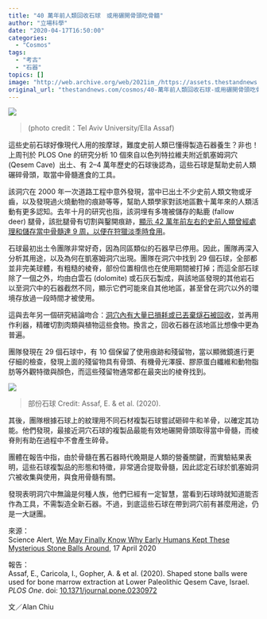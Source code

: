 ```yaml
---
title: "40 萬年前人類回收石球　或用碾開骨頭吃骨髓"
author: "立場科學"
date: "2020-04-17T16:50:00"
categories:
  - "Cosmos"
tags:
  - "考古"
  - "石器"
topics: []
image: "http://web.archive.org/web/2021im_/https://assets.thestandnews.com/media/photos/journal.pone_.0230972.g009-750x40020copy_PnTyh.png"
original_url: "thestandnews.com/cosmos/40-萬年前人類回收石球-或用碾開骨頭吃骨髓"
---
```

![](http://web.archive.org/web/2021im_/https://assets.thestandnews.com/media/photos/journal.pone_.0230972.g009-750x40020copy_PnTyh.png)
> (photo credit：Tel Aviv University/Ella Assaf)

這些史前石球好像現代人用的按摩球，難度史前人類已懂得製造石器養生？非也！上周刊於 PLOS One 的研究分析 10 個來自以色列特拉維夫附近凱塞姆洞穴 (Qesem Cave)  出土、有 2–4 萬年歷史的石球後認為，這些石球是幫助史前人類碾碎骨頭，取當中骨髓進食的工具。

該洞穴在 2000 年一次道路工程中意外發現，當中已出土不少史前人類文物或牙齒，以及發現過火燒動物的痕跡等等，幫助人類學家對該地區數十萬年來的人類活動有更多認知。去年十月的研究也指，該洞埋有多塊被儲存的黇鹿 (fallow deer) 腿骨，該批腿骨有切割與鑿開痕跡，[顯示 42 萬年前左右的史前人類曾經處理和儲存當中骨髓達 9 周，以便在狩獵淡季時食用](../../cosmos/%E4%BB%A5%E8%89%B2%E5%88%97%E5%8F%B2%E5%89%8D%E4%BA%BA%E9%A1%9E-42-%E8%90%AC%E5%B9%B4%E5%89%8D%E5%B7%B2%E6%87%82%E5%84%B2%E5%AD%98%E9%AA%A8%E9%AB%93-%E5%8F%AF%E5%84%B2%E5%AD%98-9-%E5%91%A8%E5%BE%8C%E9%A3%9F%E7%94%A8/)。

石球最初出土令團隊非常好奇，因為同區類似的石器早已停用。因此，團隊再深入分析其用途，以及為何在凱塞姆洞穴出現。團隊在洞穴中找到 29 個石球，全部都並非完美球體，有粗糙的棱脊，部份位置相信也在使用期間被打掉；而這全部石球除了一個之外，均由白雲石 (dolomite) 或石灰石製成，與該地區發現的其他岩石以至洞穴中的石器截然不同，顯示它們可能來自其他地區，甚至曾在洞穴以外的環境存放過一段時間才被使用。

這與去年另一個研究結論吻合：[洞穴內有大量已損耗或已丟棄燧石被回收](../../cosmos/40-%E8%90%AC%E5%B9%B4%E5%89%8D%E4%BA%BA%E9%A1%9E%E5%B7%B2%E6%87%82%E5%9B%9E%E6%94%B6%E6%A3%84%E7%BD%AE%E7%87%A7%E7%9F%B3-%E5%86%8D%E9%80%A0%E8%99%95%E7%90%86%E9%A3%9F%E7%89%A9%E5%B7%A5%E5%85%B7/)，並再用作利器，精確切割肉類與植物這些食物。換言之，回收石器在該地區比想像中更為普遍。

團隊發現在 29 個石球中，有 10 個保留了使用痕跡和殘留物，當以顯微鏡進行更仔細的檢查，發現上面的殘留物具有骨頭、有機骨光澤膜、膠原蛋白纖維和動物脂肪等外觀特徵與顏色，而這些殘留物通常都在最突出的棱脊找到。

![](http://web.archive.org/web/2021im_/https://assets.thestandnews.com/media/photos/journal.pone.0230972.g002_n1lBw.PNG)
> 部份石球 Credit: Assaf, E. & et al. (2020).

其後，團隊根據石球上的紋理用不同石材複製石球嘗試砸碎牛和羊骨，以確定其功能。他們發現，最接近洞穴石球的複製品最能有效地碾開骨頭取得當中骨髓，而棱脊則有助在過程中不會產生碎骨。

團體在報告中指，由於骨髓在舊石器時代晚期是人類的營養關鍵，而實驗結果表明，這些石球複製品的形態和特徵，非常適合提取骨髓，因此認定石球於凱塞姆洞穴被收集與使用，與食用骨髓有關。

發現表明洞穴中無論是何種人族，他們已經有一定智慧，當看到石球時就知道能否作為工具，不需製造全新石器。不過，到底這些石球在帶到洞穴前有甚麼用途，仍是一大謎團。

來源：  
Science Alert, [We May Finally Know Why Early Humans Kept These Mysterious Stone Balls Around](http://web.archive.org/web/20211229132425/https://www.sciencealert.com/archaeologists-may-have-figured-out-the-purpose-of-mysterious-prehistoric-stone-balls), 17 April 2020

報告：  
Assaf, E., Caricola, I., Gopher, A. & et al. (2020). Shaped stone balls were used for bone marrow extraction at Lower Paleolithic Qesem Cave, Israel. _PLOS One_. doi: [10.1371/journal.pone.0230972](http://web.archive.org/web/20211229132425/https://doi.org/10.1371/journal.pone.0230972)

文／Alan Chiu